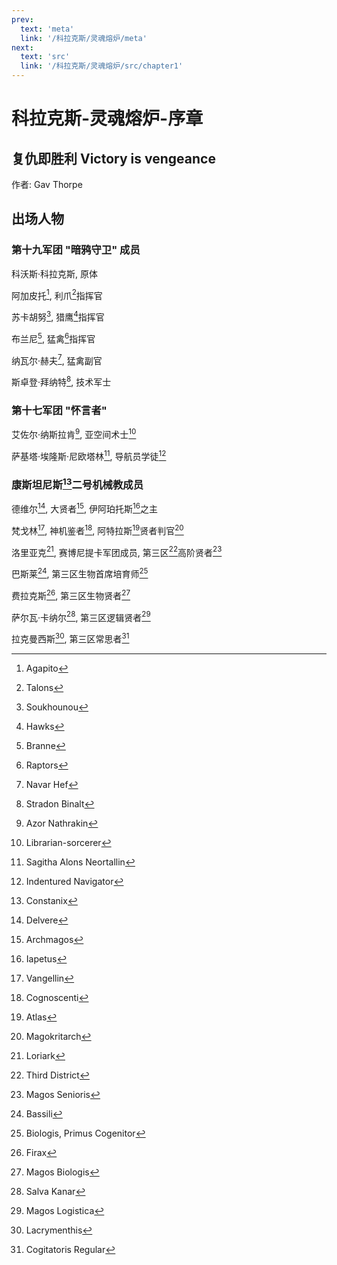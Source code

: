 ```yaml
---
prev:
  text: 'meta'
  link: '/科拉克斯/灵魂熔炉/meta'
next:
  text: 'src'
  link: '/科拉克斯/灵魂熔炉/src/chapter1'
---
```


# 科拉克斯-灵魂熔炉-序章

## 复仇即胜利 Victory is vengeance

作者: Gav Thorpe

## 出场人物

### 第十九军团 "暗鸦守卫" 成员

科沃斯·科拉克斯, 原体

阿加皮托[^1], 利爪[^2]指挥官

苏卡胡努[^3], 猎鹰[^4]指挥官

布兰尼[^5], 猛禽[^6]指挥官

纳瓦尔·赫夫[^7], 猛禽副官

斯卓登·拜纳特[^8], 技术军士

### 第十七军团 "怀言者"

艾佐尔·纳斯拉肯[^9], 亚空间术士[^10]

萨基塔·埃隆斯·尼欧塔林[^11], 导航员学徒[^12]

### 康斯坦尼斯[^13]二号机械教成员

德维尔[^14], 大贤者[^15], 伊阿珀托斯[^16]之主

梵戈林[^17], 神机鉴者[^18], 阿特拉斯[^19]贤者判官[^20]

洛里亚克[^21], 赛博尼提卡军团成员, 第三区[^22]高阶贤者[^23]

巴斯莱[^24], 第三区生物首席培育师[^25]

费拉克斯[^26], 第三区生物贤者[^27]

萨尔瓦·卡纳尔[^28], 第三区逻辑贤者[^29]

拉克曼西斯[^30], 第三区常思者[^31]


[^1]: Agapito

[^2]: Talons

[^3]: Soukhounou

[^4]: Hawks

[^5]: Branne

[^6]: Raptors

[^7]: Navar Hef

[^8]: Stradon Binalt

[^9]: Azor Nathrakin

[^10]: Librarian-sorcerer

[^11]: Sagitha Alons Neortallin

[^12]: Indentured Navigator

[^13]: Constanix

[^14]: Delvere

[^15]: Archmagos

[^16]: Iapetus

[^17]: Vangellin

[^18]: Cognoscenti

[^19]: Atlas

[^20]: Magokritarch

[^21]: Loriark

[^22]: Third District

[^23]: Magos Senioris

[^24]: Bassili

[^25]: Biologis, Primus Cogenitor

[^26]: Firax

[^27]: Magos Biologis

[^28]: Salva Kanar

[^29]: Magos Logistica

[^30]: Lacrymenthis

[^31]: Cogitatoris Regular

